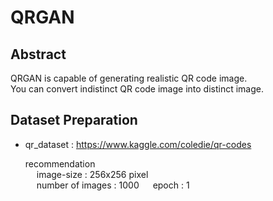 # QRGAN

## Abstract
  QRGAN is capable of generating realistic QR code image. <br>
  You can convert indistinct QR code image into distinct image. <br>
  
  
## Dataset Preparation
 - qr_dataset : https://www.kaggle.com/coledie/qr-codes <br>
 
     recommendation  <br>
     &emsp; image-size : 256x256 pixel <br>
     &emsp; number of images : 1000 
     &emsp; epoch : 1


